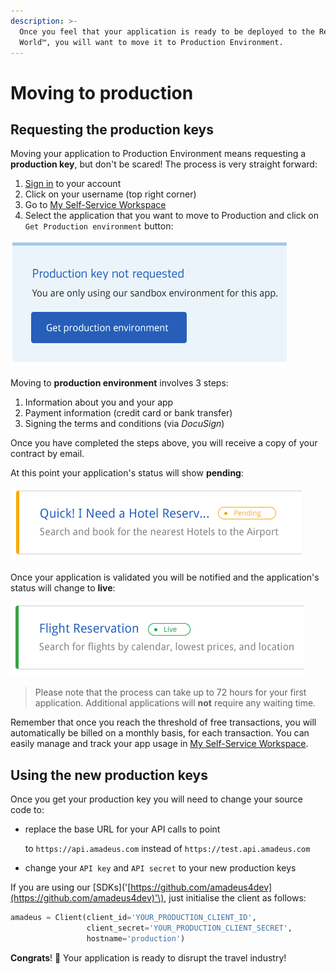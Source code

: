 ```yaml
---
description: >-
  Once you feel that your application is ready to be deployed to the Real
  World™, you will want to move it to Production Environment.
---
```


# Moving to production

## Requesting the production keys

Moving your application to Production Environment means requesting a **production key**, but don't be scared! The process is very straight forward:

1. [Sign in](https://developers.amadeus.com/login) to your account
2. Click on your username \(top right corner\)
3. Go to [My Self-Service Workspace](https://developers.amadeus.com/my-apps)
4. Select the application that you want to move to Production and click on `Get Production environment` button:

![](../.gitbook/assets/image.png)

Moving to **production environment** involves 3 steps:

1. Information about you and your app
2. Payment information \(credit card or bank transfer\)
3. Signing the terms and conditions \(via _DocuSign_\)

Once you have completed the steps above, you will receive a copy of your contract by email.

At this point your application's status will show **pending**:

![](../.gitbook/assets/image%20%281%29.png)

Once your application is validated you will be notified and the application's status will change to **live**:

![](../.gitbook/assets/image%20%282%29.png)

> Please note that the process can take up to 72 hours for your first application. Additional applications will **not** require any waiting time.

Remember that once you reach the threshold of free transactions, you will automatically be billed on a monthly basis, for each transaction. You can easily manage and track your app usage in [My Self-Service Workspace](https://developers.amadeus.com/my-apps).

## Using the new production keys

Once you get your production key you will need to change your source code to:

* replace the base URL for your API calls to point

  to `https://api.amadeus.com` instead of `https://test.api.amadeus.com`

* change your `API key` and `API secret` to your new production keys 

If you are using our \[SDKs\]\('[https://github.com/amadeus4dev](https://github.com/amadeus4dev)'\), just initialise the client as follows:

```python
amadeus = Client(client_id='YOUR_PRODUCTION_CLIENT_ID',
                 client_secret='YOUR_PRODUCTION_CLIENT_SECRET',
                 hostname='production')
```

**Congrats**! 🎉 Your application is ready to disrupt the travel industry!

